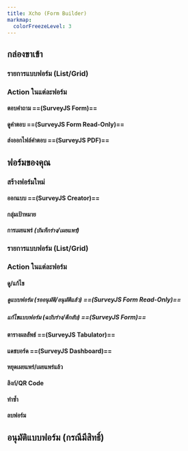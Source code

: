 ```yaml
---
title: Xcho (Form Builder)
markmap:
  colorFreezeLevel: 3
---
```


## กล่องขาเข้า
### รายการแบบฟอร์ม (List/Grid)
### Action ในแต่ละฟอร์ม
#### ตอบคำถาม ==(SurveyJS Form)==
#### ดูคำตอบ ==(SurveyJS Form Read-Only)==
#### ส่งออกไฟล์คำตอบ ==(SurveyJS PDF)==

## ฟอร์มของคุณ
### สร้างฟอร์มใหม่
#### ออกแบบ ==(SurveyJS Creator)==
#### กลุ่มเป้าหมาย
#### การเผยแพร่ *(บันทึกร่าง/เผยแพร่)*
### รายการแบบฟอร์ม (List/Grid)
### Action ในแต่ละฟอร์ม
#### ดู/แก้ไข
##### ดูแบบฟอร์ม *(รออนุมัติ/อนุมัติแล้ว)* ==(SurveyJS Form Read-Only)==
##### แก้ไขแบบฟอร์ม *(ฉบับร่าง/ตีกลับ)* ==(SurveyJS Form)==
#### ตารางผลลัพธ์ ==(SurveyJS Tabulator)==
#### แดชบอร์ด ==(SurveyJS Dashboard)==
#### หยุดเผยแพร่/เผยแพร่แล้ว
#### ลิงก์/QR Code
#### ทำซ้ำ
#### ลบฟอร์ม


## อนุมัติแบบฟอร์ม (กรณีมีสิทธิ์)